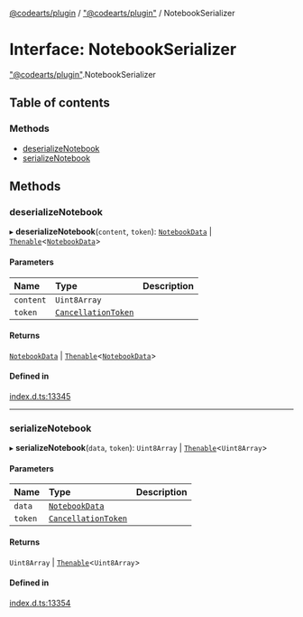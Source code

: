 [@codearts/plugin](../README.md) / ["@codearts/plugin"](../modules/_codearts_plugin_.md) / NotebookSerializer

# Interface: NotebookSerializer

["@codearts/plugin"](../modules/_codearts_plugin_.md).NotebookSerializer

## Table of contents

### Methods

- [deserializeNotebook](codearts_plugin_.NotebookSerializer.md#deserializenotebook)
- [serializeNotebook](codearts_plugin_.NotebookSerializer.md#serializenotebook)

## Methods

### deserializeNotebook

▸ **deserializeNotebook**(`content`, `token`): [`NotebookData`](../classes/codearts_plugin_.NotebookData.md) \| [`Thenable`](Thenable.md)<[`NotebookData`](../classes/codearts_plugin_.NotebookData.md)\>

#### Parameters

| Name | Type | Description |
| :------ | :------ | :------ |
| `content` | `Uint8Array` |  |
| `token` | [`CancellationToken`](codearts_plugin_.CancellationToken.md) |  |

#### Returns

[`NotebookData`](../classes/codearts_plugin_.NotebookData.md) \| [`Thenable`](Thenable.md)<[`NotebookData`](../classes/codearts_plugin_.NotebookData.md)\>

#### Defined in

[index.d.ts:13345](https://github.com/huaweicloud/cloudide-plugin-api/blob/203b986/index.d.ts#L13345)

___

### serializeNotebook

▸ **serializeNotebook**(`data`, `token`): `Uint8Array` \| [`Thenable`](Thenable.md)<`Uint8Array`\>

#### Parameters

| Name | Type | Description |
| :------ | :------ | :------ |
| `data` | [`NotebookData`](../classes/codearts_plugin_.NotebookData.md) |  |
| `token` | [`CancellationToken`](codearts_plugin_.CancellationToken.md) |  |

#### Returns

`Uint8Array` \| [`Thenable`](Thenable.md)<`Uint8Array`\>

#### Defined in

[index.d.ts:13354](https://github.com/huaweicloud/cloudide-plugin-api/blob/203b986/index.d.ts#L13354)
